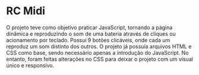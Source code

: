# RC Midi

O projeto teve como objetivo praticar JavaScript, tornando a página dinâmica e reproduzindo o som de uma bateria através de cliques ou acionamento por teclado. Possui 9 botões clicáveis, onde cada um reproduz um som distinto dos outros. O projeto já possuía arquivos HTML e CSS como base, sendo necessário apenas a introdução do JavaScript. No entanto, foram feitas alterações no CSS para deixar o projeto com um visual único e responsivo.
